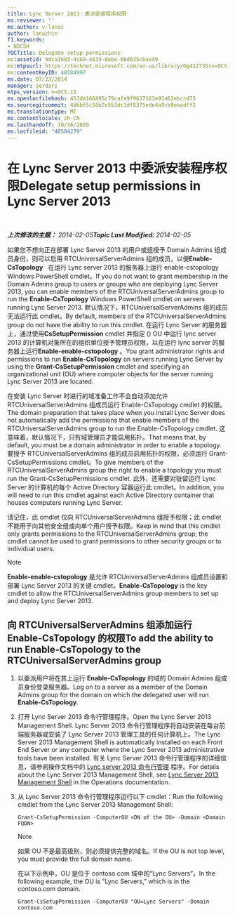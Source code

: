 ```yaml
---
title: Lync Server 2013：委派安装程序权限
ms.reviewer: ''
ms.author: v-lanac
author: lanachin
f1.keywords:
- NOCSH
TOCTitle: Delegate setup permissions
ms:assetid: 9dca1683-4c69-4534-8ebe-6bd635cbae49
ms:mtpsurl: https://technet.microsoft.com/en-us/library/Gg412735(v=OCS.15)
ms:contentKeyID: 48184997
ms.date: 07/23/2014
manager: serdars
mtps_version: v=OCS.15
ms.openlocfilehash: 453da166895c79cafe9f9637163e93a63ebccd75
ms.sourcegitcommit: 4d6bf5c58b2c553dc1df8375ede4a9cb9eaadff2
ms.translationtype: MT
ms.contentlocale: zh-CN
ms.lasthandoff: 10/16/2020
ms.locfileid: "48504279"
---
```

# <a name="delegate-setup-permissions-in-lync-server-2013"></a><span data-ttu-id="4744d-102">在 Lync Server 2013 中委派安装程序权限</span><span class="sxs-lookup"><span data-stu-id="4744d-102">Delegate setup permissions in Lync Server 2013</span></span>

<div data-xmlns="http://www.w3.org/1999/xhtml">

<div class="topic" data-xmlns="http://www.w3.org/1999/xhtml" data-msxsl="urn:schemas-microsoft-com:xslt" data-cs="https://msdn.microsoft.com/">

<div data-asp="https://msdn2.microsoft.com/asp">



</div>

<div id="mainSection">

<div id="mainBody">

<span> </span>

<span data-ttu-id="4744d-103">_**上次修改的主题：** 2014-02-05_</span><span class="sxs-lookup"><span data-stu-id="4744d-103">_**Topic Last Modified:** 2014-02-05_</span></span>

<span data-ttu-id="4744d-104">如果您不想向正在部署 Lync Server 2013 的用户或组授予 Domain Admins 组成员身份，则可以启用 RTCUniversalServerAdmins 组的成员，以便**Enable-CsTopology**   在运行 Lync server 2013 的服务器上运行 enable-cstopology Windows PowerShell cmdlet。</span><span class="sxs-lookup"><span data-stu-id="4744d-104">If you do not want to grant membership in the Domain Admins group to users or groups who are deploying Lync Server 2013, you can enable members of the RTCUniversalServerAdmins group to run the **Enable-CsTopology** Windows PowerShell cmdlet on servers running Lync Server 2013.</span></span> <span data-ttu-id="4744d-105">默认情况下，RTCUniversalServerAdmins 组的成员无法运行此 cmdlet。</span><span class="sxs-lookup"><span data-stu-id="4744d-105">By default, members of the RTCUniversalServerAdmins group do not have the ability to run this cmdlet.</span></span> <span data-ttu-id="4744d-106">在运行 Lync Server 的服务器上，通过使用**CsSetupPermission** cmdlet 并指定 () OU 中运行 lync server 2013 的计算机对象所在的组织单位授予管理员权限，以在运行 lync server 的服务器上运行**Enable-enable-cstopology** 。</span><span class="sxs-lookup"><span data-stu-id="4744d-106">You grant administrator rights and permissions to run **Enable-CsTopology** on servers running Lync Server by using the **Grant-CsSetupPermission** cmdlet and specifying an organizational unit (OU) where computer objects for the server running Lync Server 2013 are located.</span></span>

<span data-ttu-id="4744d-107">在安装 Lync Server 时进行的域准备工作不会自动添加允许 RTCUniversalServerAdmins 组成员运行 Enable-CsTopology cmdlet 的权限。</span><span class="sxs-lookup"><span data-stu-id="4744d-107">The domain preparation that takes place when you install Lync Server does not automatically add the permissions that enable members of the RTCUniversalServerAdmins group to run the Enable-CsTopology cmdlet.</span></span> <span data-ttu-id="4744d-108">这意味着，默认情况下，只有域管理员才能启用拓扑。</span><span class="sxs-lookup"><span data-stu-id="4744d-108">That means that, by default, you must be a domain administrator in order to enable a topology.</span></span> <span data-ttu-id="4744d-109">要授予 RTCUniversalServerAdmins 组的成员启用拓扑的权限，必须运行 Grant-CsSetupPermissions cmdlet。</span><span class="sxs-lookup"><span data-stu-id="4744d-109">To give members of the RTCUniversalServerAdmins group the right to enable a topology you must run the Grant-CsSetupPermissions cmdlet.</span></span> <span data-ttu-id="4744d-110">此外，还需要对驻留运行 Lync Server 的计算机的每个 Active Directory 容器运行此 cmdlet。</span><span class="sxs-lookup"><span data-stu-id="4744d-110">In addition, you will need to run this cmdlet against each Active Directory container that houses computers running Lync Server.</span></span>

<span data-ttu-id="4744d-111">请记住，此 cmdlet 仅向 RTCUniversalServerAdmins 组授予权限；此 cmdlet 不能用于向其他安全组或向单个用户授予权限。</span><span class="sxs-lookup"><span data-stu-id="4744d-111">Keep in mind that this cmdlet only grants permissions to the RTCUniversalServerAdmins group; the cmdlet cannot be used to grant permissions to other security groups or to individual users.</span></span>

<div>


> [!NOTE]  
> <span data-ttu-id="4744d-112"><STRONG>Enable-enable-cstopology</STRONG> 是允许 RTCUniversalServerAdmins 组成员设置和部署 Lync Server 2013 的关键 cmdlet。</span><span class="sxs-lookup"><span data-stu-id="4744d-112"><STRONG>Enable-CsTopology</STRONG> is the key cmdlet to allow the RTCUniversalServerAdmins group members to set up and deploy Lync Server 2013.</span></span>



</div>

<div>

## <a name="to-add-the-ability-to-run-enable-cstopology-to-the-rtcuniversalserveradmins-group"></a><span data-ttu-id="4744d-113">向 RTCUniversalServerAdmins 组添加运行 Enable-CsTopology 的权限</span><span class="sxs-lookup"><span data-stu-id="4744d-113">To add the ability to run Enable-CsTopology to the RTCUniversalServerAdmins group</span></span>

1.  <span data-ttu-id="4744d-114">以委派用户将在其上运行 **Enable-CsTopology** 的域的 Domain Admins 组成员身份登录服务器。</span><span class="sxs-lookup"><span data-stu-id="4744d-114">Log on to a server as a member of the Domain Admins group for the domain on which the delegated user will run **Enable-CsTopology**.</span></span>

2.  <span data-ttu-id="4744d-115">打开 Lync Server 2013 命令行管理程序。</span><span class="sxs-lookup"><span data-stu-id="4744d-115">Open the Lync Server 2013 Management Shell.</span></span> <span data-ttu-id="4744d-116">Lync Server 2013 命令行管理程序将自动安装在每台前端服务器或安装了 Lync Server 2013 管理工具的任何计算机上。</span><span class="sxs-lookup"><span data-stu-id="4744d-116">The Lync Server 2013 Management Shell is automatically installed on each Front End Server or any computer where the Lync Server 2013 administrative tools have been installed.</span></span> <span data-ttu-id="4744d-117">有关 Lync Server 2013 命令行管理程序的详细信息，请参阅操作文档中的 [Lync server 2013 命令行管理](lync-server-2013-lync-server-management-shell.md) 程序。</span><span class="sxs-lookup"><span data-stu-id="4744d-117">For details about the Lync Server 2013 Management Shell, see [Lync Server 2013 Management Shell](lync-server-2013-lync-server-management-shell.md) in the Operations documentation.</span></span>

3.  <span data-ttu-id="4744d-118">从 Lync Server 2013 命令行管理程序运行以下 cmdlet：</span><span class="sxs-lookup"><span data-stu-id="4744d-118">Run the following cmdlet from the Lync Server 2013 Management Shell:</span></span>
    
        Grant-CsSetupPermission -ComputerOU <DN of the OU> -Domain <Domain FQDN>
    
    <div>
    

    > [!NOTE]  
    > <span data-ttu-id="4744d-119">如果 OU 不是最高级别，则必须提供完整的域名。</span><span class="sxs-lookup"><span data-stu-id="4744d-119">If the OU is not top level, you must provide the full domain name.</span></span>

    
    </div>
    
    <span data-ttu-id="4744d-120">在以下示例中，OU 是位于 contoso.com 域中的“Lync Servers”。</span><span class="sxs-lookup"><span data-stu-id="4744d-120">In the following example, the OU is “Lync Servers,” which is in the contoso.com domain.</span></span>
    
        Grant-CsSetupPermission -ComputerOU "OU=Lync Servers" -Domain contoso.com

</div>

</div>

<span> </span>

</div>

</div>

</div>

